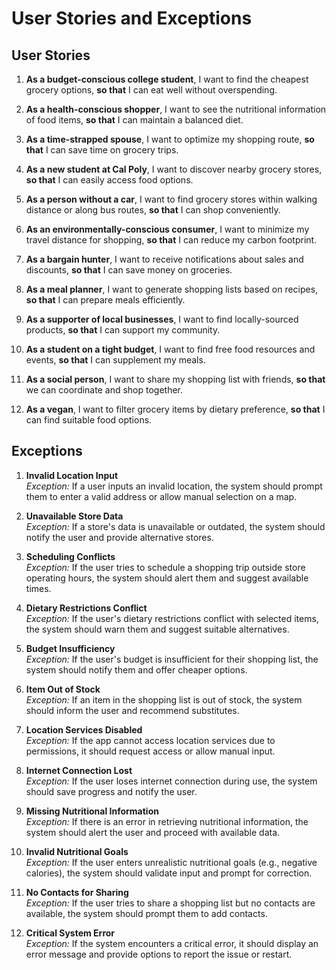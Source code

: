 # User Stories and Exceptions

## User Stories

1. **As a budget-conscious college student**, I want to find the cheapest grocery options, **so that** I can eat well without overspending.

2. **As a health-conscious shopper**, I want to see the nutritional information of food items, **so that** I can maintain a balanced diet.

3. **As a time-strapped spouse**, I want to optimize my shopping route, **so that** I can save time on grocery trips.

4. **As a new student at Cal Poly**, I want to discover nearby grocery stores, **so that** I can easily access food options.

5. **As a person without a car**, I want to find grocery stores within walking distance or along bus routes, **so that** I can shop conveniently.

6. **As an environmentally-conscious consumer**, I want to minimize my travel distance for shopping, **so that** I can reduce my carbon footprint.

7. **As a bargain hunter**, I want to receive notifications about sales and discounts, **so that** I can save money on groceries.

8. **As a meal planner**, I want to generate shopping lists based on recipes, **so that** I can prepare meals efficiently.

9. **As a supporter of local businesses**, I want to find locally-sourced products, **so that** I can support my community.

10. **As a student on a tight budget**, I want to find free food resources and events, **so that** I can supplement my meals.

11. **As a social person**, I want to share my shopping list with friends, **so that** we can coordinate and shop together.

12. **As a vegan**, I want to filter grocery items by dietary preference, **so that** I can find suitable food options.

## Exceptions

1. **Invalid Location Input**  
   _Exception:_ If a user inputs an invalid location, the system should prompt them to enter a valid address or allow manual selection on a map.

2. **Unavailable Store Data**  
   _Exception:_ If a store's data is unavailable or outdated, the system should notify the user and provide alternative stores.

3. **Scheduling Conflicts**  
   _Exception:_ If the user tries to schedule a shopping trip outside store operating hours, the system should alert them and suggest available times.

4. **Dietary Restrictions Conflict**  
   _Exception:_ If the user's dietary restrictions conflict with selected items, the system should warn them and suggest suitable alternatives.

5. **Budget Insufficiency**  
   _Exception:_ If the user's budget is insufficient for their shopping list, the system should notify them and offer cheaper options.

6. **Item Out of Stock**  
   _Exception:_ If an item in the shopping list is out of stock, the system should inform the user and recommend substitutes.

7. **Location Services Disabled**  
   _Exception:_ If the app cannot access location services due to permissions, it should request access or allow manual input.

8. **Internet Connection Lost**  
   _Exception:_ If the user loses internet connection during use, the system should save progress and notify the user.

9. **Missing Nutritional Information**  
   _Exception:_ If there is an error in retrieving nutritional information, the system should alert the user and proceed with available data.

10. **Invalid Nutritional Goals**  
    _Exception:_ If the user enters unrealistic nutritional goals (e.g., negative calories), the system should validate input and prompt for correction.

11. **No Contacts for Sharing**  
    _Exception:_ If the user tries to share a shopping list but no contacts are available, the system should prompt them to add contacts.

12. **Critical System Error**  
    _Exception:_ If the system encounters a critical error, it should display an error message and provide options to report the issue or restart.
